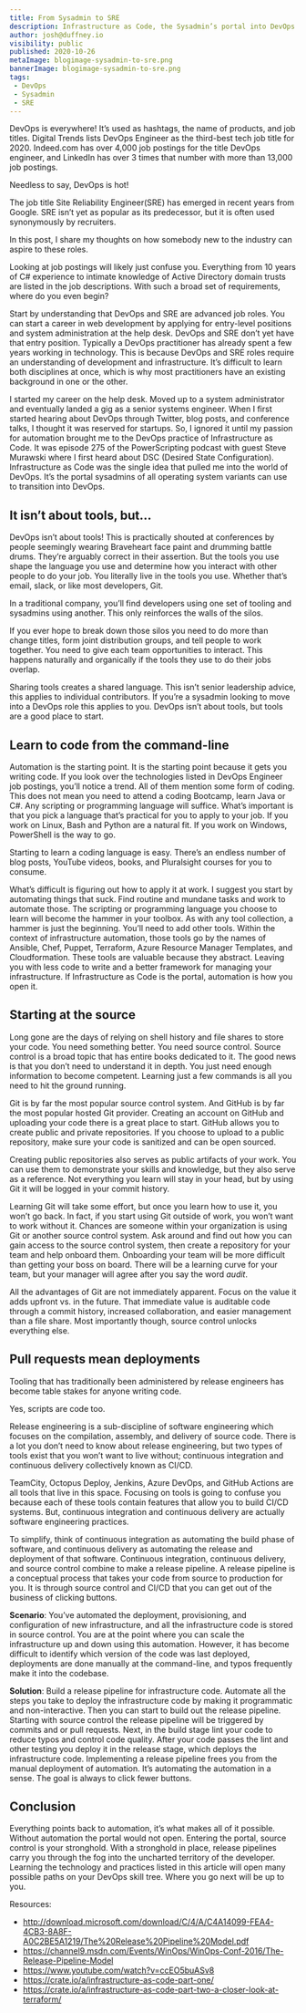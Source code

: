 ```yaml
---
title: From Sysadmin to SRE 
description: Infrastructure as Code, the Sysadmin’s portal into DevOps 
author: josh@duffney.io 
visibility: public
published: 2020-10-26
metaImage: blogimage-sysadmin-to-sre.png
bannerImage: blogimage-sysadmin-to-sre.png
tags:
 - DevOps
 - Sysadmin
 - SRE
---
```


DevOps is everywhere! It’s used as hashtags, the name of products, and job titles. Digital Trends lists DevOps Engineer as the third-best tech job title for 2020. Indeed.com has over 4,000 job postings for the title DevOps engineer, and LinkedIn has over 3 times that number with more than 13,000 job postings. 

Needless to say, DevOps is hot!

The job title Site Reliability Engineer(SRE) has emerged in recent years from Google. SRE isn’t yet as popular as its predecessor, but it is often used synonymously by recruiters. 

In this post, I share my thoughts on how somebody new to the industry can aspire to these roles.

Looking at job postings will likely just confuse you. Everything from 10 years of C# experience to intimate knowledge of Active Directory domain trusts are listed in the job descriptions. With such a broad set of requirements, where do you even begin?

Start by understanding that DevOps and SRE are advanced job roles. You can start a career in web development by applying for entry-level positions and system administration at the help desk. DevOps and SRE don’t yet have that entry position. Typically a DevOps practitioner has already spent a few years working in technology. This is because DevOps and SRE roles require an understanding of development and infrastructure. It’s difficult to learn both disciplines at once, which is why most practitioners have an existing background in one or the other.

I started my career on the help desk. Moved up to a system administrator and eventually landed a gig as a senior systems engineer. When I first started hearing about DevOps through Twitter, blog posts, and conference talks, I thought it was reserved for startups. So, I ignored it until my passion for automation brought me to the DevOps practice of Infrastructure as Code. It was episode 275 of the PowerScripting podcast with guest Steve Murawski where I first heard about DSC (Desired State Configuration). Infrastructure as Code was the single idea that pulled me into the world of DevOps. It’s the portal sysadmins of all operating system variants can use to transition into DevOps.

## It isn’t about tools, but...

DevOps isn’t about tools! This is practically shouted at conferences by people seemingly wearing Braveheart face paint and drumming battle drums. They’re arguably correct in their assertion. But the tools you use shape the language you use and determine how you interact with other people to do your job. You literally live in the tools you use. Whether that’s email, slack, or like most developers, Git. 

In a traditional company, you’ll find developers using one set of tooling and sysadmins using another. This only reinforces the walls of the silos. 

If you ever hope to break down those silos you need to do more than change titles, form joint distribution groups, and tell people to work together. You need to give each team opportunities to interact. This happens naturally and organically if the tools they use to do their jobs overlap. 

Sharing tools creates a shared language. This isn’t senior leadership advice, this applies to individual contributors. If you’re a sysadmin looking to move into a DevOps role this applies to you. DevOps isn’t about tools, but tools are a good place to start.

## Learn to code from the command-line 

Automation is the starting point. It is the starting point because it gets you writing code. If you look over the technologies listed in DevOps Engineer job postings, you’ll notice a trend. All of them mention some form of coding. This does not mean you need to attend a coding Bootcamp, learn Java or C#. Any scripting or programming language will suffice. What’s important is that you pick a language that’s practical for you to apply to your job. If you work on Linux, Bash and Python are a natural fit. If you work on Windows, PowerShell is the way to go.

Starting to learn a coding language is easy. There’s an endless number of blog posts, YouTube videos, books, and Pluralsight courses for you to consume. 

What’s difficult is figuring out how to apply it at work. I suggest you start by automating things that suck. Find routine and mundane tasks and work to automate those. The scripting or programming language you choose to learn will become the hammer in your toolbox. As with any tool collection, a hammer is just the beginning. You’ll need to add other tools. Within the context of infrastructure automation, those tools go by the names of Ansible, Chef, Puppet, Terraform, Azure Resource Manager Templates, and Cloudformation. These tools are valuable because they abstract. Leaving you with less code to write and a better framework for managing your infrastructure. If Infrastructure as Code is the portal, automation is how you open it.

## Starting at the source

Long gone are the days of relying on shell history and file shares to store your code. You need something better. You need source control. Source control is a broad topic that has entire books dedicated to it. The good news is that you don’t need to understand it in depth. You just need enough information to become competent. Learning just a few commands is all you need to hit the ground running.

Git is by far the most popular source control system. And GitHub is by far the most popular hosted Git provider. Creating an account on GitHub and uploading your code there is a great place to start. GitHub allows you to create public and private repositories. If you choose to upload to a public repository, make sure your code is sanitized and can be open sourced. 

Creating public repositories also serves as public artifacts of your work. You can use them to demonstrate your skills and knowledge, but they also serve as a reference. Not everything you learn will stay in your head, but by using Git it will be logged in your commit history.

Learning Git will take some effort, but once you learn how to use it, you won’t go back. In fact, if you start using Git outside of work, you won’t want to work without it. Chances are someone within your organization is using Git or another source control system. Ask around and find out how you can gain access to the source control system, then create a repository for your team and help onboard them. Onboarding your team will be more difficult than getting your boss on board. There will be a learning curve for your team, but your manager will agree after you say the word _audit_.

All the advantages of Git are not immediately apparent. Focus on the value it adds upfront vs. in the future. That immediate value is auditable code through a commit history, increased collaboration, and easier management than a file share. Most importantly though, source control unlocks everything else.

## Pull requests mean deployments

Tooling that has traditionally been administered by release engineers has become table stakes for anyone writing code. 

Yes, scripts are code too. 

Release engineering is a sub-discipline of software engineering which focuses on the compilation, assembly, and delivery of source code. There is a lot you don’t need to know about release engineering, but two types of tools exist that you won’t want to live without; continuous integration and continuous delivery collectively known as CI/CD.

TeamCity, Octopus Deploy, Jenkins, Azure DevOps, and GitHub Actions are all tools that live in this space. Focusing on tools is going to confuse you because each of these tools contain features that allow you to build CI/CD systems. But, continuous integration and continuous delivery are actually software engineering practices. 

To simplify, think of continuous integration as automating the build phase of software, and continuous delivery as automating the release and deployment of that software. Continuous integration, continuous delivery, and source control combine to make a release pipeline. A release pipeline is a conceptual process that takes your code from source to production for you. It is through source control and CI/CD that you can get out of the business of clicking buttons.

**Scenario**: You’ve automated the deployment, provisioning, and configuration of new infrastructure, and all the infrastructure code is stored in source control. You are at the point where you can scale the infrastructure up and down using this automation. However, it has become difficult to identify which version of the code was last deployed, deployments are done manually at the command-line, and typos frequently make it into the codebase.

**Solution**: Build a release pipeline for infrastructure code. Automate all the steps you take to deploy the infrastructure code by making it programmatic and non-interactive. Then you can start to build out the release pipeline. Starting with source control the release pipeline will be triggered by commits and or pull requests. Next, in the build stage lint your code to reduce typos and control code quality. After your code passes the lint and other testing you deploy it in the release stage, which deploys the infrastructure code. Implementing a release pipeline frees you from the manual deployment of automation. It’s automating the automation in a sense. The goal is always to click fewer buttons.

## Conclusion

Everything points back to automation, it’s what makes all of it possible. Without automation the portal would not open. Entering the portal, source control is your stronghold. With a stronghold in place, release pipelines carry you through the fog into the uncharted territory of the developer. Learning the technology and practices listed in this article will open many possible paths on your DevOps skill tree. Where you go next will be up to you. 

Resources:
 - http://download.microsoft.com/download/C/4/A/C4A14099-FEA4-4CB3-8A8F-A0C2BE5A1219/The%20Release%20Pipeline%20Model.pdf
 - https://channel9.msdn.com/Events/WinOps/WinOps-Conf-2016/The-Release-Pipeline-Model
 - https://www.youtube.com/watch?v=ccEO5buASv8
 - https://crate.io/a/infrastructure-as-code-part-one/
 - https://crate.io/a/infrastructure-as-code-part-two-a-closer-look-at-terraform/
